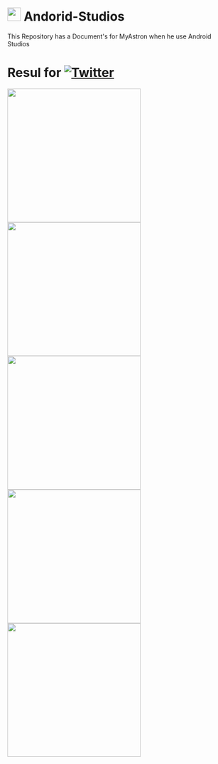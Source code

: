 #    <img src="https://tecnologia1020.com/wp-content/uploads/2021/05/Untitled-10.png" height="30"> Andorid-Studios
This Repository has a Document's for MyAstron when he use Android Studios

# Resul for [![Twitter](https://img.shields.io/badge/Exam%20.main_files-ffffff?style=for-the-badge&logo=github&logoColor=black)](https://github.com/MyAstron/Andorid-Studios/tree/main/Exam1/main_files)
<img src="https://i.ibb.co/vQr2mT3/image.png" height="300"> <img src="https://i.ibb.co/9yQm5SQ/image.png" height="300"> <img src="https://i.ibb.co/ysnVKXw/image.png" height="300"> <img src="https://i.ibb.co/ysSs6Jh/image.png" height="300"> <img src="https://i.ibb.co/MRNZdTG/image.png" height="300">
